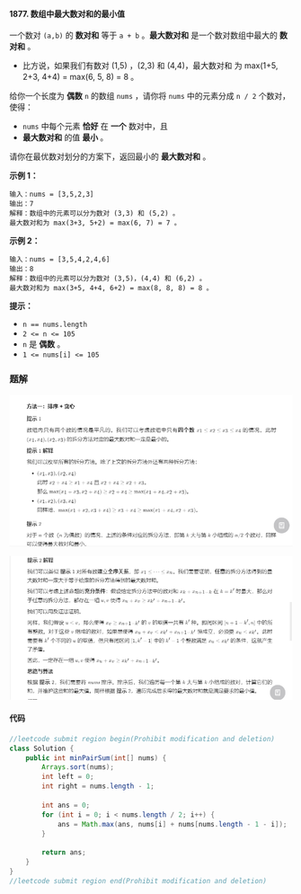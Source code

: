 #### 1877. 数组中最大数对和的最小值

一个数对 `(a,b)` 的 **数对和** 等于 `a + b` 。**最大数对和** 是一个数对数组中最大的 **数对和** 。

* 比方说，如果我们有数对 (1,5) ，(2,3) 和 (4,4)，最大数对和 为 max(1+5, 2+3, 4+4) = max(6, 5, 8) = 8 。

给你一个长度为 **偶数** `n` 的数组 `nums` ，请你将 `nums` 中的元素分成 `n / 2` 个数对，使得：

- `nums` 中每个元素 **恰好** 在 **一个** 数对中，且
- **最大数对和** 的值 **最小** 。

请你在最优数对划分的方案下，返回最小的 **最大数对和** 。

**示例 1：**

```shell
输入：nums = [3,5,2,3]
输出：7
解释：数组中的元素可以分为数对 (3,3) 和 (5,2) 。
最大数对和为 max(3+3, 5+2) = max(6, 7) = 7 。
```

**示例 2：**

```shell
输入：nums = [3,5,4,2,4,6]
输出：8
解释：数组中的元素可以分为数对 (3,5)，(4,4) 和 (6,2) 。
最大数对和为 max(3+5, 4+4, 6+2) = max(8, 8, 8) = 8 。
```

**提示：**

- `n == nums.length`
- `2 <= n <= 105`
- `n` 是 **偶数** 。
- `1 <= nums[i] <= 105`

### 题解

![image-20210620183759486](./images/数组中最大数对和的最小值/1.jpg)

![image-20210620183812893](./images/数组中最大数对和的最小值/2.jpg)

#### 代码

```java
//leetcode submit region begin(Prohibit modification and deletion)
class Solution {
    public int minPairSum(int[] nums) {
        Arrays.sort(nums);
        int left = 0;
        int right = nums.length - 1;

        int ans = 0;
        for (int i = 0; i < nums.length / 2; i++) {
            ans = Math.max(ans, nums[i] + nums[nums.length - 1 - i]);
        }

        return ans;
    }
}
//leetcode submit region end(Prohibit modification and deletion)

```

